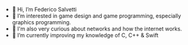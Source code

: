 - 👋 Hi, I’m Federico Salvetti
- 👀 I’m interested in game design and game programming, especially graphics programming.
- 👀 I'm also very curious about networks and how the internet works.
- 🌱 I’m currently improving my knowledge of C, C++ & Swift 

